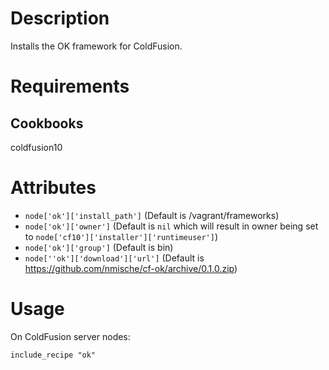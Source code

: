 Description
===========

Installs the OK framework for ColdFusion.

Requirements
============

Cookbooks
---------

coldfusion10

Attributes
==========

* `node['ok']['install_path']` (Default is /vagrant/frameworks)
* `node['ok']['owner']` (Default is `nil` which will result in owner being set to `node['cf10']['installer']['runtimeuser']`)
* `node['ok']['group']` (Default is bin)
* `node[''ok']['download']['url']` (Default is https://github.com/nmische/cf-ok/archive/0.1.0.zip)

Usage
=====

On ColdFusion server nodes:

    include_recipe "ok"
